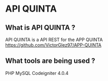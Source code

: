 # API QUINTA

## What is API QUINTA ?
API QUINTA is a API REST for the APP QUINTA https://github.com/VictorGlez97/APP-QUINTA

## What tools are being used ?
PHP
MySQL
Codeigniter 4.0.4
